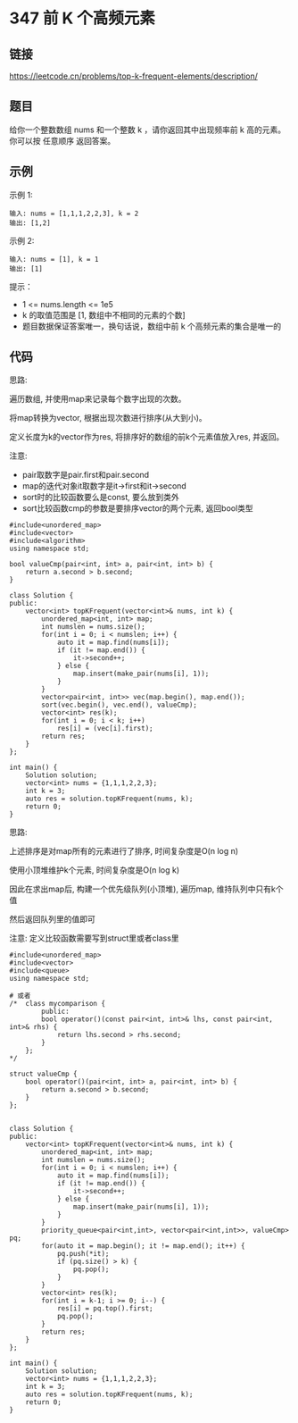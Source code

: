 # 347 前 K 个高频元素
## 链接
https://leetcode.cn/problems/top-k-frequent-elements/description/

## 题目 
给你一个整数数组 nums 和一个整数 k ，请你返回其中出现频率前 k 高的元素。你可以按 任意顺序 返回答案。

## 示例
示例 1:
```
输入: nums = [1,1,1,2,2,3], k = 2
输出: [1,2]
```
示例 2:
```
输入: nums = [1], k = 1
输出: [1]
```

提示：

- 1 <= nums.length <= 1e5
- k 的取值范围是 [1, 数组中不相同的元素的个数]
- 题目数据保证答案唯一，换句话说，数组中前 k 个高频元素的集合是唯一的 

## 代码
思路:

遍历数组, 并使用map来记录每个数字出现的次数。

将map转换为vector, 根据出现次数进行排序(从大到小)。

定义长度为k的vector作为res, 将排序好的数组的前k个元素值放入res, 并返回。

注意: 

- pair取数字是pair.first和pair.second
- map的迭代对象it取数字是it->first和it->second
- sort时的比较函数要么是const, 要么放到类外
- sort比较函数cmp的参数是要排序vector的两个元素, 返回bool类型

```
#include<unordered_map>
#include<vector>
#include<algorithm>
using namespace std;

bool valueCmp(pair<int, int> a, pair<int, int> b) {
    return a.second > b.second;
}

class Solution {
public:
    vector<int> topKFrequent(vector<int>& nums, int k) {
        unordered_map<int, int> map;
        int numslen = nums.size();
        for(int i = 0; i < numslen; i++) {
            auto it = map.find(nums[i]);
            if (it != map.end()) {
                it->second++;
            } else {
                map.insert(make_pair(nums[i], 1));
            }
        }
        vector<pair<int, int>> vec(map.begin(), map.end());
        sort(vec.begin(), vec.end(), valueCmp);
        vector<int> res(k);
        for(int i = 0; i < k; i++)
            res[i] = (vec[i].first);
        return res;
    }
};

int main() {
    Solution solution;
    vector<int> nums = {1,1,1,2,2,3};
    int k = 3;
    auto res = solution.topKFrequent(nums, k);
    return 0;
}
```

思路:

上述排序是对map所有的元素进行了排序, 时间复杂度是O(n log n)

使用小顶堆维护k个元素, 时间复杂度是O(n log k)

因此在求出map后, 构建一个优先级队列(小顶堆), 遍历map, 维持队列中只有k个值

然后返回队列里的值即可

注意: 定义比较函数需要写到struct里或者class里

```
#include<unordered_map>
#include<vector>
#include<queue>
using namespace std;

# 或者
/*  class mycomparison {
        public:
        bool operator()(const pair<int, int>& lhs, const pair<int, int>& rhs) {
            return lhs.second > rhs.second;
        }
    };
*/

struct valueCmp {
    bool operator()(pair<int, int> a, pair<int, int> b) {
        return a.second > b.second;
    }
};


class Solution {
public:
    vector<int> topKFrequent(vector<int>& nums, int k) {
        unordered_map<int, int> map;
        int numslen = nums.size();
        for(int i = 0; i < numslen; i++) {
            auto it = map.find(nums[i]);
            if (it != map.end()) {
                it->second++;
            } else {
                map.insert(make_pair(nums[i], 1));
            }
        }
        priority_queue<pair<int,int>, vector<pair<int,int>>, valueCmp> pq;
        for(auto it = map.begin(); it != map.end(); it++) {
            pq.push(*it);
            if (pq.size() > k) {
                pq.pop();
            }
        }
        vector<int> res(k);
        for(int i = k-1; i >= 0; i--) {
            res[i] = pq.top().first;
            pq.pop();
        }
        return res;
    }
};

int main() {
    Solution solution;
    vector<int> nums = {1,1,1,2,2,3};
    int k = 3;
    auto res = solution.topKFrequent(nums, k);
    return 0;
}
```